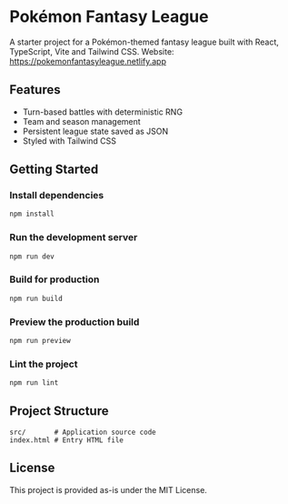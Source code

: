 # Pokémon Fantasy League

A starter project for a Pokémon-themed fantasy league built with React, TypeScript, Vite and Tailwind CSS.
Website: https://pokemonfantasyleague.netlify.app

## Features

- Turn-based battles with deterministic RNG
- Team and season management
- Persistent league state saved as JSON
- Styled with Tailwind CSS

## Getting Started

### Install dependencies

```bash
npm install
```

### Run the development server

```bash
npm run dev
```

### Build for production

```bash
npm run build
```

### Preview the production build

```bash
npm run preview
```

### Lint the project

```bash
npm run lint
```

## Project Structure

```
src/       # Application source code
index.html # Entry HTML file
```

## License

This project is provided as-is under the MIT License.

